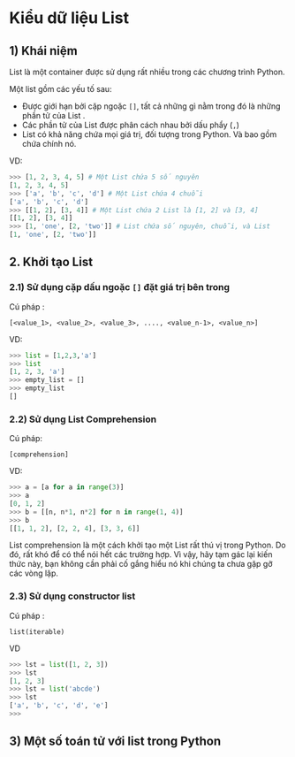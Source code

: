 # Kiểu dữ liệu List

## 1) Khái niệm

List là một container được sử dụng rất nhiều trong các chương trình Python.

Một list gồm các yếu tố sau:

- Được giới hạn bởi cặp ngoặc `[]`, tất cả những gì nằm trong đó là những phần tử của List .
- Các phần tử của List được phân cách nhau bởi dấu phẩy (`,`)
- List có khả năng chứa mọi giá trị, đối tượng trong Python. Và bao gồm chứa chính nó.

VD:
```py
>>> [1, 2, 3, 4, 5] # Một List chứa 5 số nguyên
[1, 2, 3, 4, 5]
>>> ['a', 'b', 'c', 'd'] # Một List chứa 4 chuỗi
['a', 'b', 'c', 'd']
>>> [[1, 2], [3, 4]] # Một List chứa 2 List là [1, 2] và [3, 4]
[[1, 2], [3, 4]]
>>> [1, 'one', [2, 'two']] # List chứa số nguyên, chuỗi, và List
[1, 'one', [2, 'two']]
```

## 2. Khởi tạo List

### 2.1) Sử dụng cặp dấu ngoặc `[]` đặt giá trị bên trong

Cú pháp :

    [<value_1>, <value_2>, <value_3>, ...., <value_n-1>, <value_n>]

VD:
```py
>>> list = [1,2,3,'a']
>>> list
[1, 2, 3, 'a']
>>> empty_list = []
>>> empty_list
[]
```
### 2.2) Sử dụng List Comprehension

Cú pháp:

    [comprehension]

VD:
```py
>>> a = [a for a in range(3)]
>>> a
[0, 1, 2]
>>> b = [[n, n*1, n*2] for n in range(1, 4)]
>>> b
[[1, 1, 2], [2, 2, 4], [3, 3, 6]]
```

List comprehension là một cách khởi tạo một List rất thú vị trong Python. Do đó, rất khó để có thể nói hết các trường hợp. Vì vậy, hãy tạm gác lại kiến thức này, bạn không cần phải cố gắng hiểu nó khi chúng ta chưa gặp gỡ các vòng lặp.

### 2.3) Sử dụng constructor list

Cú pháp :

    list(iterable)
VD
```py
>>> lst = list([1, 2, 3])
>>> lst
[1, 2, 3]
>>> lst = list('abcde')
>>> lst
['a', 'b', 'c', 'd', 'e']
>>> 
```

## 3) Một số toán tử với list trong Python

